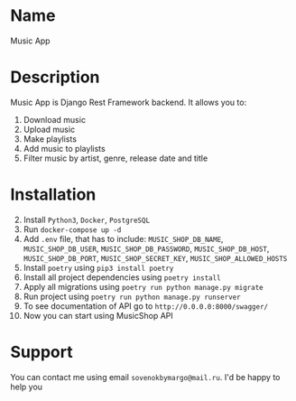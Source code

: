 # Name
Music App

# Description
Music App is Django Rest Framework backend.
It allows you to:
1. Download music
2. Upload music
3. Make playlists
4. Add music to playlists
5. Filter music by artist, genre, release date and title


# Installation
2. Install `Python3`, `Docker`, `PostgreSQL`
4. Run `docker-compose up -d`
5. Add `.env` file, that has to include: `MUSIC_SHOP_DB_NAME`,
   `MUSIC_SHOP_DB_USER`, `MUSIC_SHOP_DB_PASSWORD`,
   `MUSIC_SHOP_DB_HOST`, `MUSIC_SHOP_DB_PORT`,
   `MUSIC_SHOP_SECRET_KEY`, `MUSIC_SHOP_ALLOWED_HOSTS`
6. Install `poetry` using `pip3 install poetry`
7. Install all project dependencies using `poetry install`
8. Apply all migrations using `poetry run python manage.py migrate`
9. Run project using `poetry run python manage.py runserver`
10. To see documentation of API go to `http://0.0.0.0:8000/swagger/`
11. Now you can start using MusicShop API

# Support
 You can contact me using email `sovenokbymargo@mail.ru`. I'd be happy to help you
